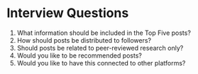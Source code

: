 # Interview Questions
1. What information should be included in the Top Five posts?
2. How should posts be distributed to followers?
3. Should posts be related to peer-reviewed research only?
4. Would you like to be recommended posts?
5. Would you like to have this connected to other platforms?

